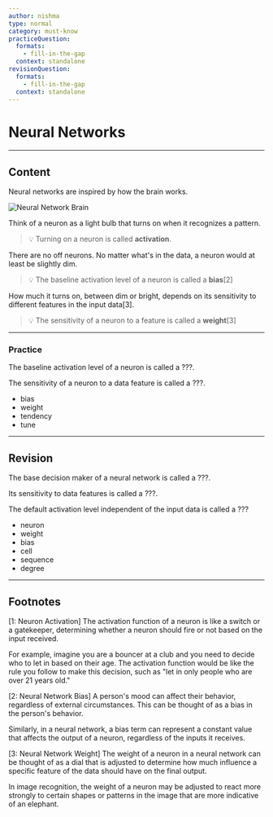 ```yaml
---
author: nishma
type: normal
category: must-know
practiceQuestion:
  formats:
    - fill-in-the-gap
  context: standalone
revisionQuestion:
  formats:
    - fill-in-the-gap
  context: standalone
---
```


# Neural Networks

---
## Content

Neural networks are inspired by how the brain works. 

![Neural Network Brain](https://img.enkipro.com/6ed5a555ba9c0ce3c4fc1116e6068adc.gif)

Think of a neuron as a light bulb that turns on when it recognizes a pattern.

> 💡 Turning on a neuron is called **activation**. 

There are no off neurons. No matter what's in the data, a neuron would at least be slightly dim.

> 💡 The baseline activation level of a neuron is called a **bias**[2]

How much it turns on, between dim or bright, depends on its sensitivity to different features in the input data[3].

> 💡 The sensitivity of a neuron to a feature is called a **weight**[3]

---
### Practice

The baseline activation level of a neuron is called a ???.

The sensitivity of a neuron to a data feature is called a ???.

- bias
- weight
- tendency
- tune


---
## Revision

The base decision maker of a neural network is called a ???.

Its sensitivity to data features is called a ???.

The default activation level independent of the input data is called a ???

- neuron
- weight
- bias
- cell
- sequence
- degree

---
## Footnotes

[1: Neuron Activation]
The activation function of a neuron is like a switch or a gatekeeper, determining whether a neuron should fire or not based on the input received.

For example, imagine you are a bouncer at a club and you need to decide who to let in based on their age. The activation function would be like the rule you follow to make this decision, such as "let in only people who are over 21 years old."

[2: Neural Network Bias]
A person's mood can affect their behavior, regardless of external circumstances. This can be thought of as a bias in the person's behavior. 

Similarly, in a neural network, a bias term can represent a constant value that affects the output of a neuron, regardless of the inputs it receives.

[3: Neural Network Weight]
The weight of a neuron in a neural network can be thought of as a dial that is adjusted to determine how much influence a specific feature of the data should have on the final output. 

In image recognition, the weight of a neuron may be adjusted to react more strongly to certain shapes or patterns in the image that are more indicative of an elephant.